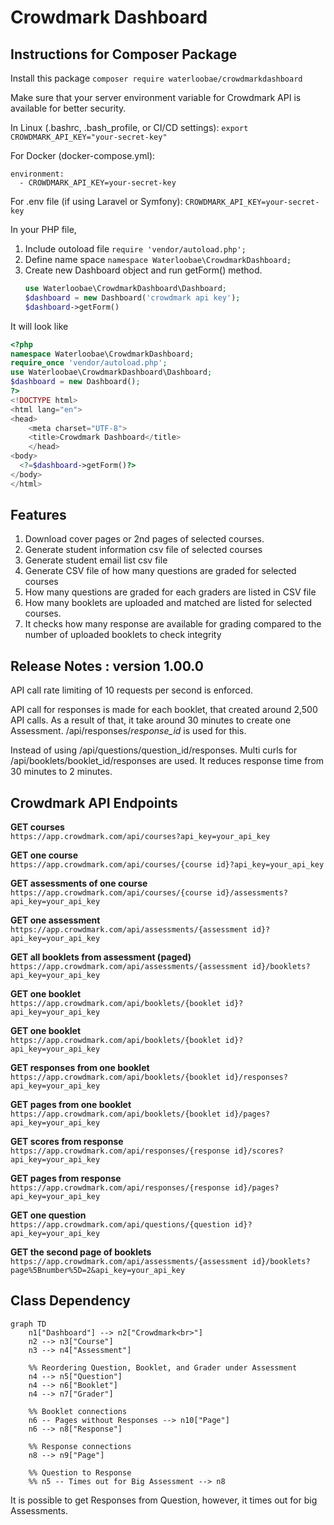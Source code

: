 # Crowdmark Dashboard

## Instructions for Composer Package
Install this package
`composer require waterloobae/crowdmarkdashboard`

Make sure that your server environment variable for Crowdmark API is available for better security.

In Linux (.bashrc, .bash_profile, or CI/CD settings):
`export CROWDMARK_API_KEY="your-secret-key"`

For Docker (docker-compose.yml):
```
environment:
  - CROWDMARK_API_KEY=your-secret-key
```

For .env file (if using Laravel or Symfony):
`CROWDMARK_API_KEY=your-secret-key`

In your PHP file,
1. Include outoload file
   `require 'vendor/autoload.php';`
2. Define name space
   `namespace Waterloobae\CrowdmarkDashboard;`
3. Create new Dashboard object and run getForm() method.
   ```php
   use Waterloobae\CrowdmarkDashboard\Dashboard;
   $dashboard = new Dashboard('crowdmark api key');
   $dashboard->getForm()   
   ```
    
It will look like
```php
<?php
namespace Waterloobae\CrowdmarkDashboard;
require_once 'vendor/autoload.php';
use Waterloobae\CrowdmarkDashboard\Dashboard;
$dashboard = new Dashboard();
?>
<!DOCTYPE html>
<html lang="en">
<head>
    <meta charset="UTF-8">
    <title>Crowdmark Dashboard</title>
    </head>
<body>
  <?=$dashboard->getForm()?>
</body>
</html>
```

## Features
1. Download cover pages or 2nd pages of selected courses.
2. Generate student information csv file of selected courses
3. Generate student email list csv file
4. Generate CSV file of how many questions are graded for selected courses
5. How many questions are graded for each graders are listed in CSV file
6. How many booklets are uploaded and matched are listed for selected courses.
7. It checks how many response are available for grading compared to the number of uploaded booklets to check integrity 

## Release Notes : version 1.00.0
API call rate limiting of 10 requests per second is enforced.

API call for responses is made for each booklet, that created around 2,500 API calls. As a result of that, it take around 30 minutes to create one Assessment. /api/responses/*response_id* is used for this.

Instead of using /api/questions/question_id/responses. Multi curls for /api/booklets/booklet_id/responses are used. It reduces response time from 30 minutes to 2 minutes.

## Crowdmark API Endpoints

**GET courses**  
`https://app.crowdmark.com/api/courses?api_key=your_api_key`

**GET one course**  
`https://app.crowdmark.com/api/courses/{course id}?api_key=your_api_key`

**GET assessments of one course**  
`https://app.crowdmark.com/api/courses/{course id}/assessments?api_key=your_api_key`

**GET one assessment**  
`https://app.crowdmark.com/api/assessments/{assessment id}?api_key=your_api_key`

**GET all booklets from assessment (paged)**  
`https://app.crowdmark.com/api/assessments/{assessment id}/booklets?api_key=your_api_key`

**GET one booklet**  
`https://app.crowdmark.com/api/booklets/{booklet id}?api_key=your_api_key`

**GET one booklet**  
`https://app.crowdmark.com/api/booklets/{booklet id}?api_key=your_api_key`

**GET responses from one booklet**  
`https://app.crowdmark.com/api/booklets/{booklet id}/responses?api_key=your_api_key`

**GET pages from one booklet**  
`https://app.crowdmark.com/api/booklets/{booklet id}/pages?api_key=your_api_key`

**GET scores from response**  
`https://app.crowdmark.com/api/responses/{response id}/scores?api_key=your_api_key`

**GET pages from response**  
`https://app.crowdmark.com/api/responses/{response id}/pages?api_key=your_api_key`

**GET one question**  
`https://app.crowdmark.com/api/questions/{question id}?api_key=your_api_key`

**GET the second page of booklets**  
`https://app.crowdmark.com/api/assessments/{assessment id}/booklets?page%5Bnumber%5D=2&api_key=your_api_key`

## Class Dependency

```mermaid
graph TD
    n1["Dashboard"] --> n2["Crowdmark<br>"]
    n2 --> n3["Course"]
    n3 --> n4["Assessment"]

    %% Reordering Question, Booklet, and Grader under Assessment
    n4 --> n5["Question"]
    n4 --> n6["Booklet"]
    n4 --> n7["Grader"]

    %% Booklet connections
    n6 -- Pages without Responses --> n10["Page"]
    n6 --> n8["Response"]

    %% Response connections
    n8 --> n9["Page"]

    %% Question to Response
    %% n5 -- Times out for Big Assessment --> n8
```
It is possible to get Responses from Question, however, it times out for big Assessments.

